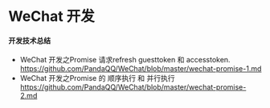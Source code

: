# WeChat 开发

#### 开发技术总结
* WeChat 开发之Promise 请求refresh guesttoken 和 accesstoken.
https://github.com/PandaQQ/WeChat/blob/master/wechat-promise-1.md
* WeChat 开发之Promise 的 顺序执行 和 并行执行                 
https://github.com/PandaQQ/WeChat/blob/master/wechat-promise-2.md
